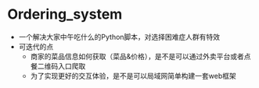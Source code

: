# Ordering_system
* 一个解决大家中午吃什么的Python脚本，对选择困难症人群有特效
* 可迭代的点
  * 商家的菜品信息如何获取（菜品&价格），是不是可以通过外卖平台或者点餐二维码入口爬取
  * 为了实现更好的交互体验，是不是可以局域网简单构建一套web框架
